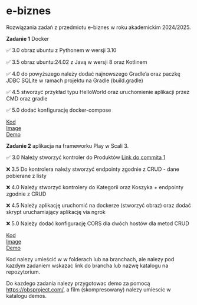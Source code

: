 # e-biznes
Rozwiązania zadań z przedmiotu e-biznes w roku akademickim 2024/2025.


**Zadanie 1** Docker

:white_check_mark: 3.0 obraz ubuntu z Pythonem w wersji 3.10 

:white_check_mark: 3.5 obraz ubuntu:24.02 z Javą w wersji 8 oraz Kotlinem 

:white_check_mark: 4.0 do powyższego należy dodać najnowszego Gradle’a oraz paczkę JDBC 
SQLite w ramach projektu na Gradle (build.gradle) 

:white_check_mark: 4.5 stworzyć przykład typu HelloWorld oraz uruchomienie aplikacji
przez CMD oraz gradle 

:white_check_mark: 5.0 dodać konfigurację docker-compose 


[Kod](https://github.com/ga1ile0/e-biznes/tree/main/docker-zadanie1) <br/> 
[Image](https://hub.docker.com/r/ga1ile0/ebiznes-zadanie1) <br/> 
[Demo]() <br/> 


**Zadanie 2** aplikacja na frameworku Play w Scali 3.

:white_check_mark: 3.0 Należy stworzyć kontroler do Produktów [Link do commita 1](https://github.com/ga1ile0/e-biznes/commit/5e23ff862967d8df19e71d2814f34b4b479aeb12) <br/> 

:x: 3.5 Do kontrolera należy stworzyć endpointy zgodnie z CRUD - dane
pobierane z listy 

:x: 4.0 Należy stworzyć kontrolery do Kategorii oraz Koszyka + endpointy
zgodnie z CRUD 

:x: 4.5 Należy aplikację uruchomić na dockerze (stworzyć obraz) oraz dodać
skrypt uruchamiający aplikację via ngrok 

:x: 5.0 Należy dodać konfigurację CORS dla dwóch hostów dla metod CRUD 


[Kod](https://github.com/ga1ile0/e-biznes/tree/main/docker-zadanie2) <br/>
[Image]() <br/>
[Demo]() <br/>


Kod nalezy umieścić w w folderach lub na branchach, ale nalezy pod kazdym zadaniem wskazac link do brancha lub nazwę katalogu na repozytorium. 

Do kazdego zadania nalezy przygotowac demo za pomocą https://obsproject.com/, a film (skompresowany) nalezy umiescic w katalogu demos.